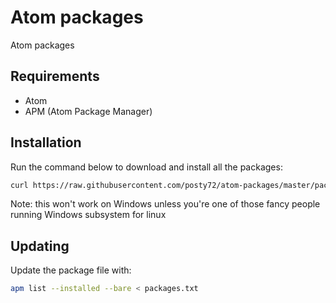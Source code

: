 # Atom packages
Atom packages

## Requirements
- Atom
- APM (Atom Package Manager)

## Installation
Run the command below to download and install all the packages: 

```sh
curl https://raw.githubusercontent.com/posty72/atom-packages/master/packages.txt | xargs apm install
```

Note: this won't work on Windows unless you're one of those fancy people running Windows subsystem for linux

## Updating 

Update the package file with:
```sh
apm list --installed --bare < packages.txt
```
